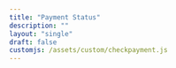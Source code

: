 ```yaml
---
title: "Payment Status"
description: ""
layout: "single"
draft: false
customjs: /assets/custom/checkpayment.js
---
```

